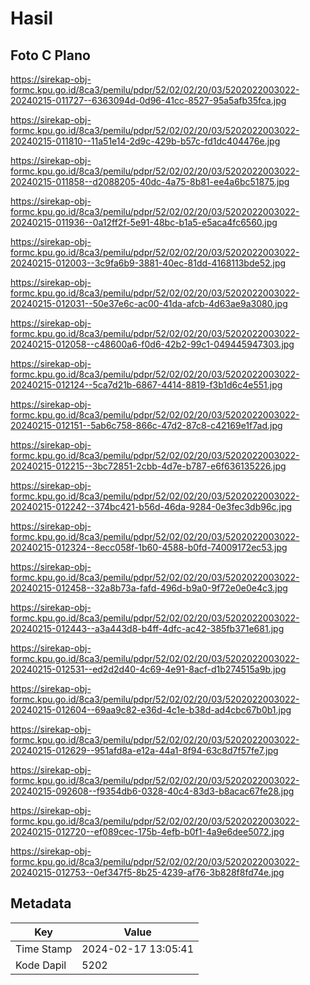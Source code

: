 # Hasil

## Foto C Plano

https://sirekap-obj-formc.kpu.go.id/8ca3/pemilu/pdpr/52/02/02/20/03/5202022003022-20240215-011727--6363094d-0d96-41cc-8527-95a5afb35fca.jpg

https://sirekap-obj-formc.kpu.go.id/8ca3/pemilu/pdpr/52/02/02/20/03/5202022003022-20240215-011810--11a51e14-2d9c-429b-b57c-fd1dc404476e.jpg

https://sirekap-obj-formc.kpu.go.id/8ca3/pemilu/pdpr/52/02/02/20/03/5202022003022-20240215-011858--d2088205-40dc-4a75-8b81-ee4a6bc51875.jpg

https://sirekap-obj-formc.kpu.go.id/8ca3/pemilu/pdpr/52/02/02/20/03/5202022003022-20240215-011936--0a12ff2f-5e91-48bc-b1a5-e5aca4fc6560.jpg

https://sirekap-obj-formc.kpu.go.id/8ca3/pemilu/pdpr/52/02/02/20/03/5202022003022-20240215-012003--3c9fa6b9-3881-40ec-81dd-4168113bde52.jpg

https://sirekap-obj-formc.kpu.go.id/8ca3/pemilu/pdpr/52/02/02/20/03/5202022003022-20240215-012031--50e37e6c-ac00-41da-afcb-4d63ae9a3080.jpg

https://sirekap-obj-formc.kpu.go.id/8ca3/pemilu/pdpr/52/02/02/20/03/5202022003022-20240215-012058--c48600a6-f0d6-42b2-99c1-049445947303.jpg

https://sirekap-obj-formc.kpu.go.id/8ca3/pemilu/pdpr/52/02/02/20/03/5202022003022-20240215-012124--5ca7d21b-6867-4414-8819-f3b1d6c4e551.jpg

https://sirekap-obj-formc.kpu.go.id/8ca3/pemilu/pdpr/52/02/02/20/03/5202022003022-20240215-012151--5ab6c758-866c-47d2-87c8-c42169e1f7ad.jpg

https://sirekap-obj-formc.kpu.go.id/8ca3/pemilu/pdpr/52/02/02/20/03/5202022003022-20240215-012215--3bc72851-2cbb-4d7e-b787-e6f636135226.jpg

https://sirekap-obj-formc.kpu.go.id/8ca3/pemilu/pdpr/52/02/02/20/03/5202022003022-20240215-012242--374bc421-b56d-46da-9284-0e3fec3db96c.jpg

https://sirekap-obj-formc.kpu.go.id/8ca3/pemilu/pdpr/52/02/02/20/03/5202022003022-20240215-012324--8ecc058f-1b60-4588-b0fd-74009172ec53.jpg

https://sirekap-obj-formc.kpu.go.id/8ca3/pemilu/pdpr/52/02/02/20/03/5202022003022-20240215-012458--32a8b73a-fafd-496d-b9a0-9f72e0e0e4c3.jpg

https://sirekap-obj-formc.kpu.go.id/8ca3/pemilu/pdpr/52/02/02/20/03/5202022003022-20240215-012443--a3a443d8-b4ff-4dfc-ac42-385fb371e681.jpg

https://sirekap-obj-formc.kpu.go.id/8ca3/pemilu/pdpr/52/02/02/20/03/5202022003022-20240215-012531--ed2d2d40-4c69-4e91-8acf-d1b274515a9b.jpg

https://sirekap-obj-formc.kpu.go.id/8ca3/pemilu/pdpr/52/02/02/20/03/5202022003022-20240215-012604--69aa9c82-e36d-4c1e-b38d-ad4cbc67b0b1.jpg

https://sirekap-obj-formc.kpu.go.id/8ca3/pemilu/pdpr/52/02/02/20/03/5202022003022-20240215-012629--951afd8a-e12a-44a1-8f94-63c8d7f57fe7.jpg

https://sirekap-obj-formc.kpu.go.id/8ca3/pemilu/pdpr/52/02/02/20/03/5202022003022-20240215-092608--f9354db6-0328-40c4-83d3-b8acac67fe28.jpg

https://sirekap-obj-formc.kpu.go.id/8ca3/pemilu/pdpr/52/02/02/20/03/5202022003022-20240215-012720--ef089cec-175b-4efb-b0f1-4a9e6dee5072.jpg

https://sirekap-obj-formc.kpu.go.id/8ca3/pemilu/pdpr/52/02/02/20/03/5202022003022-20240215-012753--0ef347f5-8b25-4239-af76-3b828f8fd74e.jpg


## Metadata

| Key        | Value               |
| ---------- | ------------------- |
| Time Stamp | 2024-02-17 13:05:41 |
| Kode Dapil | 5202                |



